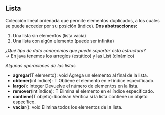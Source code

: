 ## Lista
Colección lineal ordenada que permite elementos duplicados, a los cuales se puede acceder por su posición (índice). **Dos abstracciones:**
1. Una lista sin elementos (lista vacía)  
2. Una lista con algún elemento (puede ser infinita)  

*¿Qué tipo de dato conocemos que puede soportar esta estructura?*  
-> En java tenemos los arreglos (estático) y las List (dinámico)

*Algunas operaciones de las listas*
- **agregar**(T elemento): void
Agrega un elemento al final de la lista.
- **obtener**(int índice): T
Obtiene el elemento en el índice especificado.
- **largo**(): Integer
Devuelve el número de elementos en la lista.
- **remover**(int índice): T
Elimina el elemento en el índice especificado.
- **contiene**(T objeto): boolean
Verifica si la lista contiene un objeto específico.
- **vaciar**(): void
Elimina todos los elementos de la lista.